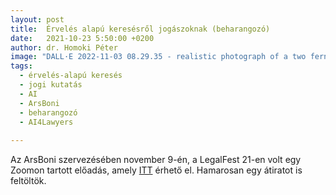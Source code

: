 ```yaml
---
layout: post
title:  Érvelés alapú keresésről jogászoknak (beharangozó)
date:   2021-10-23 5:50:00 +0200
author: dr. Homoki Péter
image: "DALL·E 2022-11-03 08.29.35 - realistic photograph of a two ferns embracing each other in a misty jungle.jpg"
tags:
  - érvelés-alapú keresés
  - jogi kutatás
  - AI
  - ArsBoni
  - beharangozó
  - AI4Lawyers
  
---
```


Az ArsBoni szervezésében november 9-én, a LegalFest 21-en volt egy Zoomon tartott előadás, amely [ITT](https://www.youtube.com/watch?v=Yhm-ZDQ_Qgk&t=60s) érhető el. Hamarosan egy átiratot is feltöltök.
